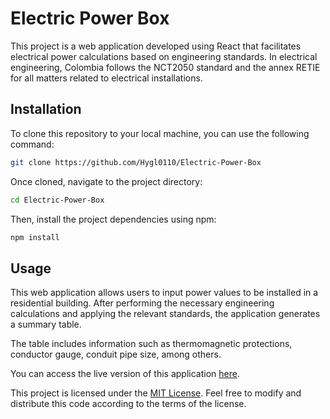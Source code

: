 # Electric Power Box

This project is a web application developed using React that facilitates electrical power calculations based on engineering standards. In electrical engineering, Colombia follows the NCT2050 standard and the annex RETIE for all matters related to electrical installations.

## Installation

To clone this repository to your local machine, you can use the following command:

```bash
git clone https://github.com/Hygl0110/Electric-Power-Box
```

Once cloned, navigate to the project directory:

```bash
cd Electric-Power-Box
```

Then, install the project dependencies using npm:

```bash
npm install
```

## Usage

This web application allows users to input power values to be installed in a residential building. After performing the necessary engineering calculations and applying the relevant standards, the application generates a summary table.

The table includes information such as thermomagnetic protections, conductor gauge, conduit pipe size, among others.

You can access the live version of this application [here](https://hygl0110.github.io/Electric-Power-Box/).

This project is licensed under the [MIT License](https://opensource.org/licenses/MIT). Feel free to modify and distribute this code according to the terms of the license.
